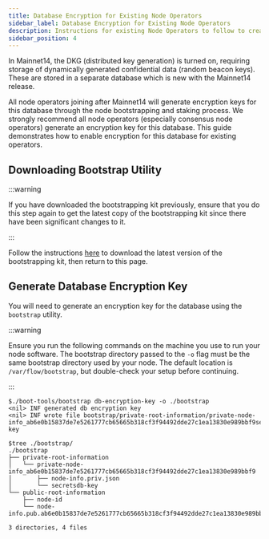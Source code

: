 ```yaml
---
title: Database Encryption for Existing Node Operators
sidebar_label: Database Encryption for Existing Node Operators
description: Instructions for existing Node Operators to follow to create a machine account for their collection or consensus nodes.
sidebar_position: 4
---
```


In Mainnet14, the DKG (distributed key generation) is turned on, requiring storage of 
dynamically generated confidential data (random beacon keys). These are stored in a
separate database which is new with the Mainnet14 release.

All node operators joining after Mainnet14 will generate encryption keys for this database
through the node bootstrapping and staking process. We strongly recommend all node operators
(especially consensus node operators) generate an encryption key for this database. This
guide demonstrates how to enable encryption for this database for existing operators.

## Downloading Bootstrap Utility

:::warning

  If you have downloaded the bootstrapping kit previously, ensure that you do
  this step again to get the latest copy of the bootstrapping kit since there
  have been significant changes to it.

:::

Follow the instructions [here](./node-bootstrap.md#download-the-bootstrapping-kit)
to download the latest version of the bootstrapping kit, then return to this page.

## Generate Database Encryption Key

You will need to generate an encryption key for the database using the `bootstrap` utility.

:::warning

  Ensure you run the following commands on the machine you use to run your node software.
  The bootstrap directory passed to the `-o` flag must be the same bootstrap directory used by your node.
  The default location is `/var/flow/bootstrap`, but double-check your setup before continuing.

:::

```shell GenerateEncryptionKey
$./boot-tools/bootstrap db-encryption-key -o ./bootstrap
<nil> INF generated db encryption key
<nil> INF wrote file bootstrap/private-root-information/private-node-info_ab6e0b15837de7e5261777cb65665b318cf3f94492dde27c1ea13830e989bbf9secretsdb-key

$tree ./bootstrap/
./bootstrap
├── private-root-information
│   └── private-node-info_ab6e0b15837de7e5261777cb65665b318cf3f94492dde27c1ea13830e989bbf9
│       ├── node-info.priv.json
│       └── secretsdb-key
└── public-root-information
    ├── node-id
    └── node-info.pub.ab6e0b15837de7e5261777cb65665b318cf3f94492dde27c1ea13830e989bbf9.json

3 directories, 4 files
```
